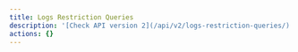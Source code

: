 ```yaml
---
title: Logs Restriction Queries
description: '[Check API version 2](/api/v2/logs-restriction-queries/).'
actions: {}
---
```

